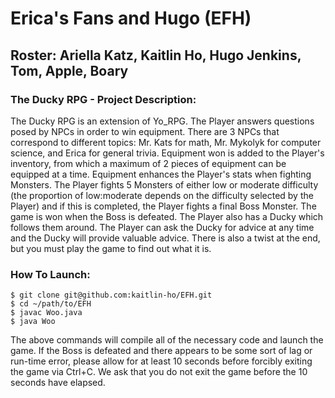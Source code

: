 # Erica's Fans and Hugo (EFH)

## Roster: Ariella Katz, Kaitlin Ho, Hugo Jenkins, Tom, Apple, Boary

### The Ducky RPG - Project Description:
The Ducky RPG is an extension of Yo_RPG. The Player answers questions posed by NPCs in order to win equipment. There are 3 NPCs that correspond to different topics: Mr. Kats for math, Mr. Mykolyk for computer science, and Erica for general trivia. Equipment won is added to the Player's inventory, from which a maximum of 2 pieces of equipment can be equipped at a time. Equipment enhances the Player's stats when fighting Monsters. The Player fights 5 Monsters of either low or moderate difficulty (the proportion of low:moderate depends on the difficulty selected by the Player) and if this is completed, the Player fights a final Boss Monster. The game is won when the Boss is defeated. The Player also has a Ducky which follows them around. The Player can ask the Ducky for advice at any time and the Ducky will provide valuable advice. There is also a twist at the end, but you must play the game to find out what it is.

### How To Launch:
```
$ git clone git@github.com:kaitlin-ho/EFH.git
$ cd ~/path/to/EFH
$ javac Woo.java  
$ java Woo  
```
The above commands will compile all of the necessary code and launch the game. If the Boss is defeated and there appears to be some sort of lag or run-time error, please allow for at least 10 seconds before forcibly exiting the game via Ctrl+C. We ask that you do not exit the game before the 10 seconds have elapsed. 

